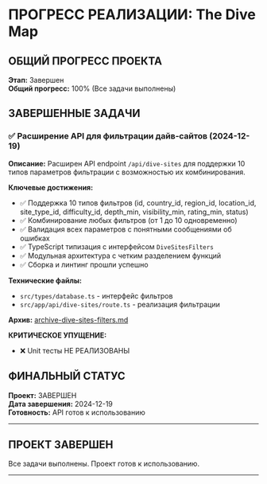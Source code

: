 # ПРОГРЕСС РЕАЛИЗАЦИИ: The Dive Map

## ОБЩИЙ ПРОГРЕСС ПРОЕКТА

**Этап:** Завершен  
**Общий прогресс:** 100% (Все задачи выполнены)

## ЗАВЕРШЕННЫЕ ЗАДАЧИ

### ✅ Расширение API для фильтрации дайв-сайтов (2024-12-19)

**Описание:** Расширен API endpoint `/api/dive-sites` для поддержки 10 типов параметров фильтрации с возможностью их комбинирования.

**Ключевые достижения:**

- ✅ Поддержка 10 типов фильтров (id, country_id, region_id, location_id, site_type_id, difficulty_id, depth_min, visibility_min, rating_min, status)
- ✅ Комбинирование любых фильтров (от 1 до 10 одновременно)
- ✅ Валидация всех параметров с понятными сообщениями об ошибках
- ✅ TypeScript типизация с интерфейсом `DiveSitesFilters`
- ✅ Модульная архитектура с четким разделением функций
- ✅ Сборка и линтинг прошли успешно

**Технические файлы:**

- `src/types/database.ts` - интерфейс фильтров
- `src/app/api/dive-sites/route.ts` - реализация фильтрации

**Архив:** [archive-dive-sites-filters.md](archive/archive-dive-sites-filters.md)

**КРИТИЧЕСКОЕ УПУЩЕНИЕ:**

- ❌ Unit тесты НЕ РЕАЛИЗОВАНЫ

## ФИНАЛЬНЫЙ СТАТУС

**Проект:** ЗАВЕРШЕН  
**Дата завершения:** 2024-12-19  
**Готовность:** API готов к использованию

---

## ПРОЕКТ ЗАВЕРШЕН

Все задачи выполнены. Проект готов к использованию.

---

```

```
